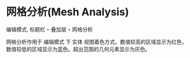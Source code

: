 # 网格分析(Mesh Analysis)

编辑模式, 标题栏 ‣ 叠加层 ‣ 网格分析

网格分析作用于 编辑模式 下 实体 视图着色方式。数值较高的区域显示为红色，数值较低的区域显示为蓝色。超出范围的几何元素显示为灰色。



























